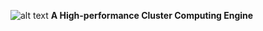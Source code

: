 ![alt text](https://github.com/twhuang-uiuc/DtCraft/blob/master/dtcraft-logo.jpg "DtCraft: A High-performance Cluster Computing Engine")
**A High-performance Cluster Computing Engine**
